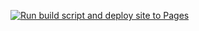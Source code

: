 [![Run build script and deploy site to Pages](https://github.com/Simon-EW/test/actions/workflows/deploy.yml/badge.svg)](https://github.com/Simon-EW/test/actions/workflows/deploy.yml)
